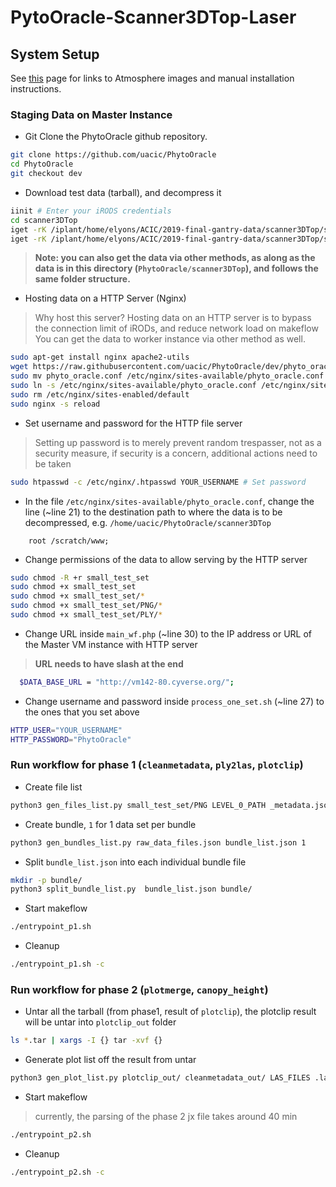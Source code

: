 
# PytoOracle-Scanner3DTop-Laser

## System Setup

See [this](https://github.com/uacic/PhytoOracle/blob/master/docs/setup.rst) page for links to Atmosphere images and manual installation instructions.

### Staging Data on Master Instance

+ Git Clone the PhytoOracle github repository.
```bash
git clone https://github.com/uacic/PhytoOracle
cd PhytoOracle
git checkout dev
```

+ Download test data (tarball), and decompress it
```bash
iinit # Enter your iRODS credentials
cd scanner3DTop
iget -rK /iplant/home/elyons/ACIC/2019-final-gantry-data/scanner3DTop/small_test_set
iget -rK /iplant/home/elyons/ACIC/2019-final-gantry-data/scanner3DTop/small_test_set_metadata small_test_set/PNG
```

> **Note: you can also get the data via other methods, as along as the data is in this directory (`PhytoOracle/scanner3DTop`), and follows the same folder structure.**

+ Hosting data on a HTTP Server (Nginx)

> Why host this server?
> Hosting data on an HTTP server is to bypass the connection limit of iRODs, and reduce network load on makeflow
> You can get the data to worker instance via other method as well.
```bash
sudo apt-get install nginx apache2-utils
wget https://raw.githubusercontent.com/uacic/PhytoOracle/dev/phyto_oracle.conf
sudo mv phyto_oracle.conf /etc/nginx/sites-available/phyto_oracle.conf
sudo ln -s /etc/nginx/sites-available/phyto_oracle.conf /etc/nginx/sites-enabled/phyto_oracle.conf
sudo rm /etc/nginx/sites-enabled/default
sudo nginx -s reload
```

+ Set username and password for the HTTP file server
> Setting up password is to merely prevent random trespasser, not as a security measure,
> if security is a concern, additional actions need to be taken
```bash
sudo htpasswd -c /etc/nginx/.htpasswd YOUR_USERNAME # Set password
```

+ In the file `/etc/nginx/sites-available/phyto_oracle.conf`, change the line (~line 21) to the destination path to where the data is to be decompressed, e.g. `/home/uacic/PhytoOracle/scanner3DTop`
```
	root /scratch/www;
```

+ Change permissions of the data to allow serving by the HTTP server
```bash
sudo chmod -R +r small_test_set
sudo chmod +x small_test_set
sudo chmod +x small_test_set/*
sudo chmod +x small_test_set/PNG/*
sudo chmod +x small_test_set/PLY/*
```

+ Change URL inside `main_wf.php` (~line 30) to the IP address or URL of the Master VM instance with HTTP server
> **URL needs to have slash at the end**

```bash
  $DATA_BASE_URL = "http://vm142-80.cyverse.org/";
```

+ Change username and password inside `process_one_set.sh` (~line 27) to the ones that you set above
```bash
HTTP_USER="YOUR_USERNAME"
HTTP_PASSWORD="PhytoOracle"
```

### Run workflow for phase 1 (`cleanmetadata`, `ply2las`, `plotclip`)

+ Create file list
```bash
python3 gen_files_list.py small_test_set/PNG LEVEL_0_PATH _metadata.json small_test_set/PLY LEVEL_1_PATH __Top-heading-west_0.ply > raw_data_files.json
```

+ Create bundle, `1` for 1 data set per bundle
```bash
python3 gen_bundles_list.py raw_data_files.json bundle_list.json 1
```

+ Split `bundle_list.json` into each individual bundle file
```bash
mkdir -p bundle/
python3 split_bundle_list.py  bundle_list.json bundle/
```

+ Start makeflow
```bash
./entrypoint_p1.sh
```

+ Cleanup
```bash
./entrypoint_p1.sh -c
```

### Run workflow for phase 2 (`plotmerge`, `canopy_height`)

+ Untar all the tarball (from phase1, result of `plotclip`), the plotclip result will be untar into `plotclip_out` folder
```bash
ls *.tar | xargs -I {} tar -xvf {}
```

+ Generate plot list off the result from untar
```bash
python3 gen_plot_list.py plotclip_out/ cleanmetadata_out/ LAS_FILES .las > plot_list.json
```

+ Start makeflow
> currently, the parsing of the phase 2 jx file takes around 40 min
```bash
./entrypoint_p2.sh
```

+ Cleanup
```bash
./entrypoint_p2.sh -c
```
